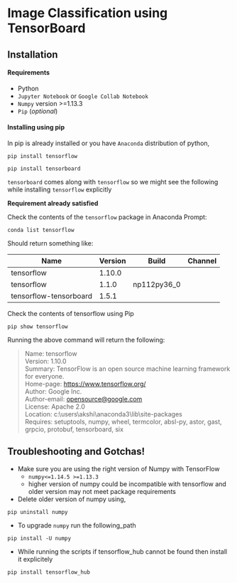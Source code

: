 # Image Classification using TensorBoard

## Installation

#### Requirements
* Python
* `Jupyter Notebook` or `Google Collab Notebook`
* `Numpy` version >=1.13.3
* `Pip` (*optional*)

#### Installing using pip

In pip is already installed or you have `Anaconda` distribution of python,

```
pip install tensorflow
```
```
pip install tensorboard
```
`tensorboard` comes along with `tensorflow` so we might see the following while installing `tensorflow` explicitly

**Requirement already satisfied**

Check the contents of the `tensorflow` package in Anaconda Prompt:

```
conda list tensorflow
```

Should return something like:

 Name    |                Version    |               Build | Channel
 ----|--|--|--
tensorflow    |            1.10.0      |              <pip>|
tensorflow      |          1.1.0         |      np112py36_0|
tensorflow-tensorboard  |  1.5.1        |             <pip>|

Check the contents of tensorflow using Pip

```
pip show tensorflow
```
Running the above command will return the following:

> Name: tensorflow <br>Version: 1.10.0 <br>Summary: TensorFlow is an open source machine learning framework for everyone.
<br>Home-page: https://www.tensorflow.org/
<br>Author: Google Inc.
<br>Author-email: opensource@google.com
<br>License: Apache 2.0
<br>Location: c:\users\akshi\anaconda3\lib\site-packages
<br>Requires: setuptools, numpy, wheel, termcolor, absl-py, astor, gast, grpcio, protobuf, tensorboard, six

## Troubleshooting and Gotchas!

* Make sure you are using the right version of Numpy with TensorFlow
  - `numpy<=1.14.5 >=1.13.3`
  - higher version of numpy could be incompatible with tensorflow and older version may not meet package requirements
* Delete older version of numpy using,
```
pip uninstall numpy
```
* To upgrade `numpy` run the following_path
```
pip install -U numpy
```

* While running the scripts if tensorflow_hub cannot be found then install it explicitely
```
pip install tensorflow_hub
```
